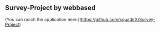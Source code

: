 ## Survey-Project by webbased

(You can reach the application here.)(https://github.com/squadirX/Survey-Project)
